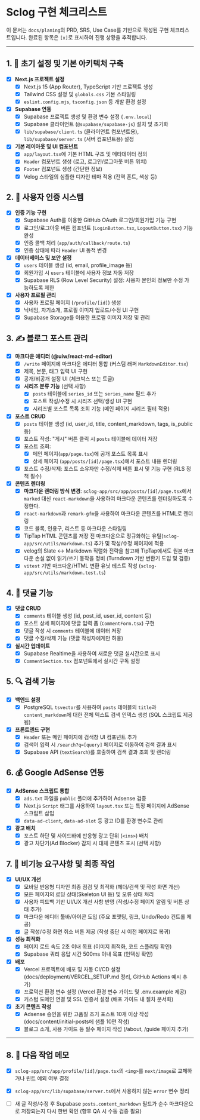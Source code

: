 # Sclog 구현 체크리스트

이 문서는 `docs/planing`의 PRD, SRS, Use Case를 기반으로 작성된 구현 체크리스트입니다. 완료된 항목은 `[x]`로 표시하여 진행 상황을 추적합니다.

---

## 1. 🚀 초기 설정 및 기본 아키텍처 구축

- [x] **Next.js 프로젝트 설정**
  - [x] Next.js 15 (App Router), TypeScript 기반 프로젝트 생성
  - [x] Tailwind CSS 설정 및 `globals.css` 기본 스타일링
  - [x] `eslint.config.mjs`, `tsconfig.json` 등 개발 환경 설정
- [x] **Supabase 연동**
  - [x] Supabase 프로젝트 생성 및 환경 변수 설정 (`.env.local`)
  - [x] Supabase 클라이언트 (`@supabase/supabase-js`) 설치 및 초기화
  - [x] `lib/supabase/client.ts` (클라이언트 컴포넌트용), `lib/supabase/server.ts` (서버 컴포넌트용) 설정
- [x] **기본 레이아웃 및 UI 컴포넌트**
  - [x] `app/layout.tsx`에 기본 HTML 구조 및 메타데이터 정의
  - [x] `Header` 컴포넌트 생성 (로고, 로그인/로그아웃 버튼 위치)
  - [x] `Footer` 컴포넌트 생성 (간단한 정보)
  - [x] Velog 스타일의 심플한 디자인 테마 적용 (전역 폰트, 색상 등)

## 2. 👤 사용자 인증 시스템

- [x] **인증 기능 구현**
  - [x] Supabase Auth를 이용한 GitHub OAuth 로그인/회원가입 기능 구현
  - [x] 로그인/로그아웃 버튼 컴포넌트 (`LoginButton.tsx`, `LogoutButton.tsx`) 기능 완성
  - [x] 인증 콜백 처리 (`app/auth/callback/route.ts`)
  - [x] 인증 상태에 따라 `Header` UI 동적 변경
- [x] **데이터베이스 및 보안 설정**
  - [x] `users` 테이블 생성 (id, email, profile_image 등)
  - [x] 회원가입 시 `users` 테이블에 사용자 정보 자동 저장
  - [x] Supabase RLS (Row Level Security) 설정: 사용자 본인의 정보만 수정 가능하도록 제한
- [x] **사용자 프로필 관리**
  - [x] 사용자 프로필 페이지 (`/profile/[id]`) 생성
  - [x] 닉네임, 자기소개, 프로필 이미지 업로드/수정 UI 구현
  - [x] Supabase Storage를 이용한 프로필 이미지 저장 및 관리

## 3. ✍️ 블로그 포스트 관리

- [x] **마크다운 에디터 (@uiw/react-md-editor)**
  - [x] `/write` 페이지에 마크다운 에디터 통합 (커스텀 래퍼 `MarkdownEditor.tsx`)
  - [x] 제목, 본문, 태그 입력 UI 구현
  - [x] 공개/비공개 설정 UI (체크박스 또는 토글)
  - [x] **시리즈 분류 기능** (선택 사항)
    - [x] `posts` 테이블에 `series_id` 또는 `series_name` 필드 추가
    - [x] 포스트 작성/수정 시 시리즈 선택/생성 UI 구현
    - [x] 시리즈별 포스트 목록 조회 기능 (메인 페이지 시리즈 필터 적용)
- [x] **포스트 CRUD**
  - [x] `posts` 테이블 생성 (id, user_id, title, content_markdown, tags, is_public 등)
  - [x] 포스트 작성: "게시" 버튼 클릭 시 `posts` 테이블에 데이터 저장
  - [x] 포스트 조회:
    - [x] 메인 페이지(`app/page.tsx`)에 공개 포스트 목록 표시
    - [x] 상세 페이지 (`app/posts/[id]/page.tsx`)에서 포스트 내용 렌더링
  - [x] 포스트 수정/삭제: 포스트 소유자만 수정/삭제 버튼 표시 및 기능 구현 (RLS 정책 필수)
- [x] **콘텐츠 렌더링**
  - [x] **마크다운 렌더링 방식 변경**: `sclog-app/src/app/posts/[id]/page.tsx`에서 `marked` 대신 `react-markdown`을 사용하여 마크다운 콘텐츠를 렌더링하도록 수정한다.
  - [x] `react-markdown`과 `remark-gfm`을 사용하여 마크다운 콘텐츠를 HTML로 렌더링
  - [x] 코드 블록, 인용구, 리스트 등 마크다운 스타일링
  - [x] TipTap HTML 콘텐츠를 저장 전 마크다운으로 정규화하는 유틸(`sclog-app/src/utils/markdown.ts`) 추가 및 작성/수정 페이지에 적용
  - [x] velog의 Slate ↔ Markdown 직렬화 전략을 참고해 TipTap에서도 원본 마크다운 손실 없이 읽기/쓰기 동작을 정비 (Turndown 기반 변환기 도입 및 검증)
  - [x] `vitest` 기반 마크다운/HTML 변환 유닛 테스트 작성 (`sclog-app/src/utils/markdown.test.ts`)

## 4. 💬 댓글 기능

- [x] **댓글 CRUD**
  - [x] `comments` 테이블 생성 (id, post_id, user_id, content 등)
  - [x] 포스트 상세 페이지에 댓글 입력 폼 (`CommentForm.tsx`) 구현
  - [x] 댓글 작성 시 `comments` 테이블에 데이터 저장
  - [x] 댓글 수정/삭제 기능 (댓글 작성자에게만 허용)
- [x] **실시간 업데이트**
  - [x] Supabase Realtime을 사용하여 새로운 댓글 실시간으로 표시
  - [x] `CommentSection.tsx` 컴포넌트에서 실시간 구독 설정

## 5. 🔍 검색 기능

- [x] **백엔드 설정**
  - [x] PostgreSQL `tsvector`를 사용하여 `posts` 테이블의 `title`과 `content_markdown`에 대한 전체 텍스트 검색 인덱스 생성 (SQL 스크립트 제공됨)
- [x] **프론트엔드 구현**
  - [x] `Header` 또는 메인 페이지에 검색창 UI 컴포넌트 추가
  - [x] 검색어 입력 시 `/search?q=[query]` 페이지로 이동하여 검색 결과 표시
  - [x] Supabase API (`textSearch`)를 호출하여 검색 결과 조회 및 렌더링

## 6. 💰 Google AdSense 연동

- [x] **AdSense 스크립트 통합**
  - [x] `ads.txt` 파일을 `public` 폴더에 추가하여 Adsense 검증
  - [x] Next.js `Script` 태그를 사용하여 `layout.tsx` 또는 특정 페이지에 AdSense 스크립트 삽입
  - [x] `data-ad-client`, `data-ad-slot` 등 광고 ID를 환경 변수로 관리
- [x] **광고 배치**
  - [x] 포스트 하단 및 사이드바에 반응형 광고 단위 (`<ins>`) 배치
  - [x] 광고 차단기(Ad Blocker) 감지 시 대체 콘텐츠 표시 (선택 사항)

## 7. 💅 비기능 요구사항 및 최종 작업

- [x] **UI/UX 개선**
  - [x] 모바일 반응형 디자인 최종 점검 및 최적화 (헤더/검색 및 작성 화면 개선)
  - [x] 모든 페이지의 로딩 상태(Skeleton UI 등) 및 오류 상태 처리
  - [x] 사용자 피드백 기반 UI/UX 개선 사항 반영 (작성/수정 페이지 알림 및 버튼 상태 추가)
  - [x] 마크다운 에디터 툴바/아이콘 도입 (주요 포맷팅, 링크, Undo/Redo 컨트롤 제공)
  - [x] 글 작성/수정 화면 취소 버튼 제공 (작성 중단 시 이전 페이지로 복귀)
- [x] **성능 최적화**
  - [x] 페이지 로드 속도 2초 이내 목표 (이미지 최적화, 코드 스플리팅 확인)
  - [x] Supabase 쿼리 응답 시간 500ms 이내 목표 (인덱싱 확인)
- [x] **배포**
  - [x] Vercel 프로젝트에 배포 및 자동 CI/CD 설정 (docs/deployment/VERCEL_SETUP.md 정리, GitHub Actions 예시 추가)
  - [x] 프로덕션 환경 변수 설정 (Vercel 환경 변수 가이드 및 .env.example 제공)
  - [x] 커스텀 도메인 연결 및 SSL 인증서 설정 (배포 가이드 내 절차 문서화)
- [x] **초기 콘텐츠 작성**
  - [x] Adsense 승인을 위한 고품질 초기 포스트 10개 이상 작성 (docs/content/initial-posts에 샘플 10편 작성)
  - [x] 블로그 소개, 사용 가이드 등 필수 페이지 작성 (/about, /guide 페이지 추가)

---

## 8. 📝 다음 작업 메모

- [x] `sclog-app/src/app/profile/[id]/page.tsx`의 `<img>`를 `next/image`로 교체하거나 린트 예외 여부 결정
- [x] `sclog-app/src/lib/supabase/server.ts`에서 사용하지 않는 `error` 변수 정리
- [ ] 새 글 작성/수정 후 Supabase `posts.content_markdown` 필드가 순수 마크다운으로 저장되는지 다시 한번 확인 (향후 QA 시 수동 검증 필요)


